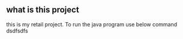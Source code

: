 ## what is this project
this is my retail project. To run the java program
use below command
dsdfsdfs
